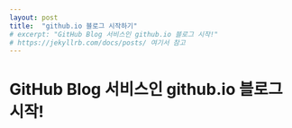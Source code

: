 ```yaml
---
layout: post
title:  "github.io 블로그 시작하기"
# excerpt: "GitHub Blog 서비스인 github.io 블로그 시작!"
# https://jekyllrb.com/docs/posts/ 여기서 참고
---
```


# GitHub Blog 서비스인 github.io 블로그 시작!
